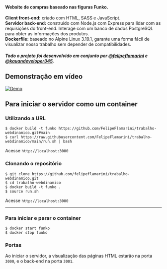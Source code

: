 <!-- ###### Trabalho apresentado no dia 21/11/2023 -->
#### Website de compras baseado nas figuras Funko.
<strong>Client front-end:</strong> criado com HTML, SASS e JavaScript. \
<strong>Servidor back-end:</strong> construído com Node.js com Express para lidar com as requisições do front-end. Interage com um banco de dados PostgreSQL para obter as informações dos produtos. \
<strong>Dockerfile: </strong>baseado no Alpine Linux 3.19.1, garante uma forma fácil de visualizar nosso trabalho sem depender de compatibilidades.

##### Todo o projeto foi desenvolvido em conjunto por [@felipeflamarini](https://github.com/felipeflamarini) e [@kauandeveloper345](https://github.com/kauan345developer).

## Demonstração em vídeo
[![Demo](https://img.youtube.com/vi/cKqeB-qWF3s/maxresdefault.jpg)](https://www.youtube.com/watch?v=cKqeB-qWF3s)

## Para iniciar o servidor como um container

### Utilizando a URL
```
$ docker build -t funko https://github.com/FelipeFlamarini/trabalho-webdinamico.git#main
$ curl https://raw.githubusercontent.com/FelipeFlamarini/trabalho-webdinamico/main/run.sh | bash
```
Acesse `http://localhost:3000`

### Clonando o repositório

```
$ git clone https://github.com/felipeflamarini/trabalho-webdinamico.git
$ cd trabalho-webdinamico
$ docker build -t funko .
$ source run.sh
```
Acesse `http://localhost:3000`

* * *

### Para iniciar e parar o container
`$ docker start funko`\
`$ docker stop funko`

### Portas
Ao iniciar o servidor, a visualização das páginas HTML estarão na porta `3000`, e o back-end na porta `3001`.
